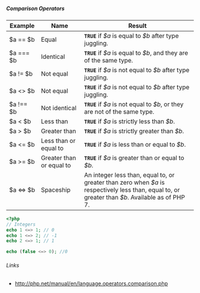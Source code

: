 ##### Comparison Operators 
<table class="doctable table">
 <thead>
  <tr>
   <th>Example</th>
   <th>Name</th>
   <th>Result</th>
  </tr>

 </thead>

 <tbody class="tbody">
  <tr>
   <td>$a == $b</td>
   <td>Equal</td>
   <td><strong><code>TRUE</code></strong> if <var class="varname"><var class="varname">$a</var></var> is equal to <var class="varname"><var class="varname">$b</var></var> after type juggling.</td>
  </tr>

  <tr>
   <td>$a === $b</td>
   <td>Identical</td>
   <td>
    <strong><code>TRUE</code></strong> if <var class="varname"><var class="varname">$a</var></var> is equal to <var class="varname"><var class="varname">$b</var></var>, and they are of the same
    type.
   </td>
  </tr>

  <tr>
   <td>$a != $b</td>
   <td>Not equal</td>
   <td><strong><code>TRUE</code></strong> if <var class="varname"><var class="varname">$a</var></var> is not equal to <var class="varname"><var class="varname">$b</var></var> after type juggling.</td>
  </tr>

  <tr>
   <td>$a &lt;&gt; $b</td>
   <td>Not equal</td>
   <td><strong><code>TRUE</code></strong> if <var class="varname"><var class="varname">$a</var></var> is not equal to <var class="varname"><var class="varname">$b</var></var> after type juggling.</td>
  </tr>

  <tr>
   <td>$a !== $b</td>
   <td>Not identical</td>
   <td>
    <strong><code>TRUE</code></strong> if <var class="varname"><var class="varname">$a</var></var> is not equal to <var class="varname"><var class="varname">$b</var></var>, or they are not of the same
    type.
   </td>
  </tr>

  <tr>
   <td>$a &lt; $b</td>
   <td>Less than</td>
   <td><strong><code>TRUE</code></strong> if <var class="varname"><var class="varname">$a</var></var> is strictly less than <var class="varname"><var class="varname">$b</var></var>.</td>
  </tr>

  <tr>
   <td>$a &gt; $b</td>
   <td>Greater than</td>
   <td><strong><code>TRUE</code></strong> if <var class="varname"><var class="varname">$a</var></var> is strictly greater than <var class="varname"><var class="varname">$b</var></var>.</td>
  </tr>

  <tr>
   <td>$a &lt;= $b</td>
   <td>Less than or equal to </td>
   <td><strong><code>TRUE</code></strong> if <var class="varname"><var class="varname">$a</var></var> is less than or equal to <var class="varname"><var class="varname">$b</var></var>.</td>
  </tr>

  <tr>
   <td>$a &gt;= $b</td>
   <td>Greater than or equal to </td>
   <td><strong><code>TRUE</code></strong> if <var class="varname"><var class="varname">$a</var></var> is greater than or equal to <var class="varname"><var class="varname">$b</var></var>.</td>
  </tr>

  <tr>
   <td>$a &lt;=&gt; $b</td>
   <td>Spaceship</td>
   <td>
    An <span class="type">integer</span> less than, equal to, or greater than zero when
    <var class="varname"><var class="varname">$a</var></var> is respectively less than, equal to, or greater
    than <var class="varname"><var class="varname">$b</var></var>. Available as of PHP 7.
   </td>
  </tr>

 </tbody>

</table>


```PHP
<?php  
// Integers
echo 1 <=> 1; // 0
echo 1 <=> 2; // -1
echo 2 <=> 1; // 1

echo (false <=> 0); //0
```


###### Links
 - http://php.net/manual/en/language.operators.comparison.php